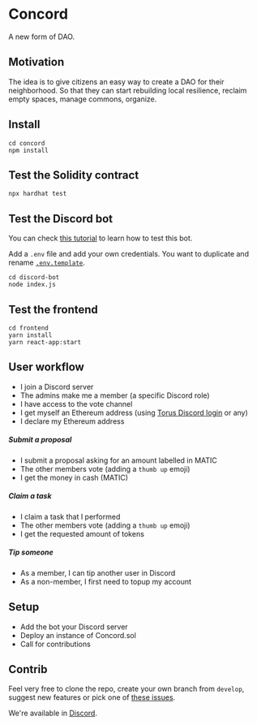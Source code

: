 # Concord

A new form of DAO.

## Motivation

The idea is to give citizens an easy way to create a DAO for their neighborhood. So that they can start rebuilding local resilience, reclaim empty spaces, manage commons, organize. 

## Install

```
cd concord
npm install
```

## Test the Solidity contract

```
npx hardhat test
```

## Test the Discord bot

You can check [this tutorial](https://anidiots.guide/getting-started/getting-started-long-version/) to learn how to test this bot.

Add a `.env` file and add your own credentials. You want to duplicate and rename [`.env.template`](https://github.com/AllForClimate/concord/blob/main/discord/.env.example).

```
cd discord-bot
node index.js
```

## Test the frontend

```
cd frontend
yarn install
yarn react-app:start
```

## User workflow

- I join a Discord server
- The admins make me a member (a specific Discord role)
- I have access to the vote channel
- I get myself an Ethereum address (using [Torus Discord login](https://app.tor.us/) or any)
- I declare my Ethereum address

##### Submit a proposal

- I submit a proposal asking for an amount labelled in MATIC
- The other members vote (adding a `thumb up` emoji)
- I get the money in cash (MATIC)

##### Claim a task

- I claim a task that I performed
- The other members vote (adding a `thumb up` emoji)
- I get the requested amount of tokens

##### Tip someone

- As a member, I can tip another user in Discord
- As a non-member, I first need to topup my account

## Setup

- Add the bot your Discord server
- Deploy an instance of Concord.sol
- Call for contributions

## Contrib

Feel very free to clone the repo, create your own branch from `develop`, suggest new features or pick one of [these issues](https://github.com/AllForClimate/concord/issues).  

We're available in [Discord](https://discord.gg/uSxzJp3J76).



